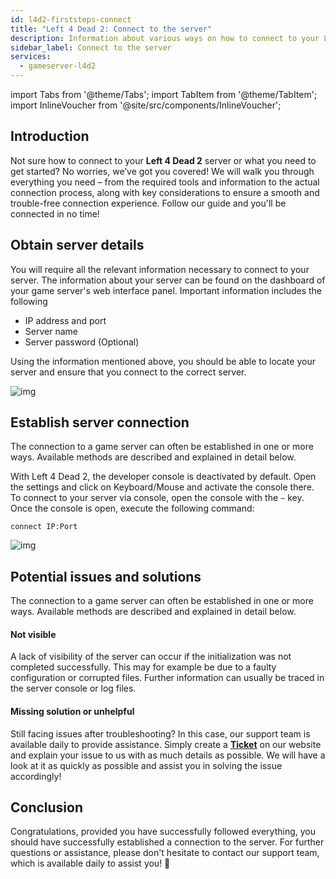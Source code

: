 ```yaml
---
id: l4d2-firststeps-connect
title: "Left 4 Dead 2: Connect to the server"
description: Information about various ways on how to connect to your Left 4 Dead 2 server from ZAP-Hosting - ZAP-Hosting.com Documentation
sidebar_label: Connect to the server
services:
  - gameserver-l4d2
---
```


import Tabs from '@theme/Tabs';
import TabItem from '@theme/TabItem';
import InlineVoucher from '@site/src/components/InlineVoucher';


## Introduction
Not sure how to connect to your **Left 4 Dead 2** server or what you need to get started? No worries, we’ve got you covered! We will walk you through everything you need – from the required tools and information to the actual connection process, along with key considerations to ensure a smooth and trouble-free connection experience. Follow our guide and you'll be connected in no time!

<InlineVoucher />



## Obtain server details

You will require all the relevant information necessary to connect to your server. The information about your server can be found on the dashboard of your game server's web interface panel. Important information includes the following

- IP address and port
- Server name
- Server password (Optional)

Using the information mentioned above, you should be able to locate your server and ensure that you connect to the correct server.

![img](https://screensaver01.zap-hosting.com/index.php/s/S3z5dZjz5gikC2p/preview)

## Establish server connection

The connection to a game server can often be established in one or more ways. Available methods are described and explained in detail below.

<Tabs>

<TabItem value="connect_solution3" label="Console (In game)">

With Left 4 Dead 2, the developer console is deactivated by default. Open the settings and click on Keyboard/Mouse and activate the console there. To connect to your server via console, open the console with the `~` key. Once the console is open, execute the following command: 

```
connect IP:Port
```

![img](https://screensaver01.zap-hosting.com/index.php/s/nts27WZy4yB4HZP/preview)

</TabItem>
</Tabs>



## Potential issues and solutions

The connection to a game server can often be established in one or more ways. Available methods are described and explained in detail below.

#### Not visible

A lack of visibility of the server can occur if the initialization was not completed successfully. This may for example be due to a faulty configuration or corrupted files. Further information can usually be traced in the server console or log files.



#### Missing solution or unhelpful

Still facing issues after troubleshooting? In this case, our support team is available daily to provide assistance. Simply create a **[Ticket](https://zap-hosting.com/en/customer/support/)** on our website and explain your issue to us with as much details as possible. We will have a look at it as quickly as possible and assist you in solving the issue accordingly!



## Conclusion

Congratulations, provided you have successfully followed everything, you should have successfully established a connection to the server. For further questions or assistance, please don't hesitate to contact our support team, which is available daily to assist you! 🙂



